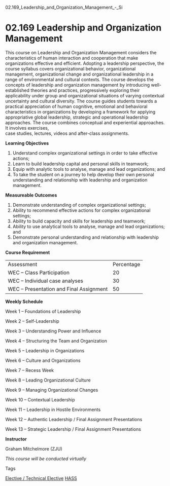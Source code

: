 02.169_Leadership_and_Organization_Management_-_Si



02.169 Leadership and Organization Management
=============================================

This course on Leadership and Organization Management considers the characteristics of human interaction and cooperation that make organizations effective and efficient. Adopting a leadership perspective, the course syllabus covers organizational behavior, organizational management, organizational change and organizational leadership in a range of environmental and cultural contexts. The course develops the concepts of leadership and organization management by introducing well-established theories and practices, progressively exploring their applicability under group and organizational situations of varying contextual uncertainty and cultural diversity. The course guides students towards a practical appreciation of human cognitive, emotional and behavioral characteristics in organizations by developing a framework for applying appropriative global leadership, strategic and operational leadership approaches. The course combines conceptual and experiential approaches. It involves exercises,  
case studies, lectures, videos and after-class assignments.



**Learning Objectives**



1. Understand complex organizational settings in order to take effective actions;
2. Learn to build leadership capital and personal skills in teamwork;
3. Equip with analytic tools to analyse, manage and lead organizations; and
4. To take the student on a journey to help develop their own personal understanding and relationship with leadership and organization management.


**Measureable Outcomes**



1. Demonstrate understanding of complex organizational settings;
2. Ability to recommend effective actions for complex organizational settings;
3. Ability to build capacity and skills for leadership and teamwork;
4. Ability to use analytical tools to analyse, manage and lead organizations; and
5. Demonstrate personal understanding and relationship with leadership and organization management.


**Course Requirement**



|  |  |
| --- | --- |
| Assessment | Percentage |
| WEC – Class Participation | 20 |
| WEC – Individual case analyses | 30 |
| WEC – Presentation and Final Assignment | 50 |



**Weekly Schedule**



Week 1 – Foundations of Leadership



Week 2 – Self-Leadership



Week 3 – Understanding Power and Influence



Week 4 – Structuring the Team and Organization



Week 5 – Leadership in Organizations



Week 6 – Culture and Organizations



Week 7 – Recess Week



Week 8 – Leading Organizational Culture



Week 9 – Managing Organizational Changes



Week 10 – Contextual Leadership



Week 11 – Leadership in Hostile Environments



Week 12 – Authentic Leadership / Final Assignment Presentations



Week 13 – Strategic Leadership / Final Assignment Presentations



**Instructor**



Graham Mitchelmore (ZJU)



*This course will be conducted virtually*

Tags

[Elective / Technical Elective](/education/undergraduate/courses/?course-type=853)
[HASS](/education/undergraduate/courses/?pillar-cluster=56)

